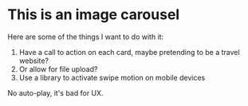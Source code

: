 # This is an image carousel

Here are some of the things I want to do with it:

1. Have a call to action on each card, maybe pretending to be a travel website?
2. Or allow for file upload?
3. Use a library to activate swipe motion on mobile devices

No auto-play, it's bad for UX.
